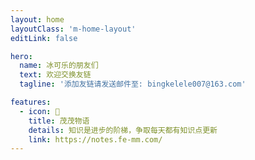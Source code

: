 ```yaml
---
layout: home
layoutClass: 'm-home-layout'
editLink: false

hero:
  name: 冰可乐的朋友们
  text: 欢迎交换友链
  tagline: '添加友链请发送邮件至: bingkelele007@163.com'

features:
  - icon: 📖
    title: 茂茂物语
    details: 知识是进步的阶梯，争取每天都有知识点更新
    link: https://notes.fe-mm.com/
---
```

